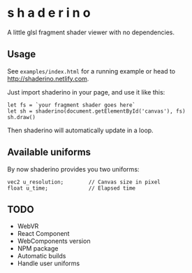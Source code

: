 # s h a d e r i n o

A little glsl fragment shader viewer with no dependencies.

## Usage

See `examples/index.html` for a running example or head to http://shaderino.netlify.com.

Just import shaderino in your page, and use it like this:

    let fs = `your fragment shader goes here`
    let sh = shaderino(document.getElementById('canvas'), fs)
    sh.draw()

Then shaderino will automatically update in a loop.

## Available uniforms

By now shaderino provides you two uniforms:

    vec2 u_resolution;        // Canvas size in pixel
    float u_time;             // Elapsed time

## TODO

- WebVR
- React Component
- WebComponents version
- NPM package
- Automatic builds
- Handle user uniforms